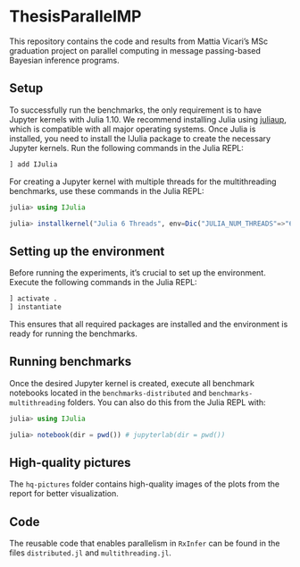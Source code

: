 # ThesisParallelMP

This repository contains the code and results from Mattia Vicari’s MSc graduation project on parallel computing in message passing-based Bayesian inference programs.

## Setup

To successfully run the benchmarks, the only requirement is to have Jupyter kernels with Julia 1.10. We recommend installing Julia using [juliaup](https://github.com/JuliaLang/juliaup), which is compatible with all major operating systems. Once Julia is installed, you need to install the IJulia package to create the necessary Jupyter kernels. Run the following commands in the Julia REPL:

```Julia
] add IJulia
```

For creating a Jupyter kernel with multiple threads for the multithreading benchmarks, use these commands in the Julia REPL:

```julia
julia> using IJulia

julia> installkernel("Julia 6 Threads", env=Dic("JULIA_NUM_THREADS"=>"6"))
```

## Setting up the environment

Before running the experiments, it’s crucial to set up the environment. Execute the following commands in the Julia REPL:

```julia
] activate .
] instantiate
```

This ensures that all required packages are installed and the environment is ready for running the benchmarks.

## Running benchmarks

Once the desired Jupyter kernel is created, execute all benchmark notebooks located in the `benchmarks-distributed` and `benchmarks-multithreading` folders. You can also do this from the Julia REPL with:

```julia
julia> using IJulia

julia> notebook(dir = pwd()) # jupyterlab(dir = pwd())
```

## High-quality pictures

The `hq-pictures` folder contains high-quality images of the plots from the report for better visualization.

## Code

The reusable code that enables parallelism in `RxInfer` can be found in the files `distributed.jl` and `multithreading.jl`.

